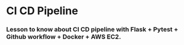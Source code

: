 # CI CD Pipeline
### Lesson to know about CI CD pipeline with Flask + Pytest + Github workflow + Docker + AWS EC2.
